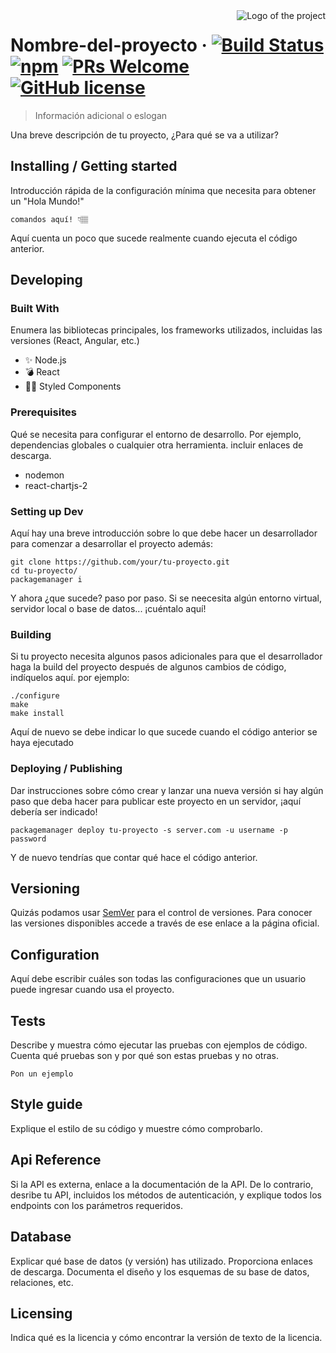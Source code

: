 <img src="https://avatars.githubusercontent.com/u/26632876?v=4" alt="Logo of the project" align="right">

# Nombre-del-proyecto &middot; [![Build Status](https://img.shields.io/travis/npm/npm/latest.svg?style=flat-square)](https://travis-ci.org/npm/npm) [![npm](https://img.shields.io/npm/v/npm.svg?style=flat-square)](https://www.npmjs.com/package/npm) [![PRs Welcome](https://img.shields.io/badge/PRs-welcome-brightgreen.svg?style=flat-square)](http://makeapullrequest.com) [![GitHub license](https://img.shields.io/badge/license-MIT-blue.svg?style=flat-square)](https://github.com/your/your-project/blob/master/LICENSE)
> Información adicional o eslogan

Una breve descripción de tu proyecto, ¿Para qué se va a utilizar?

## Installing / Getting started

Introducción rápida de la configuración mínima que necesita para obtener un "Hola Mundo!"

```shell
comandos aquí! 👇🏽
```

Aquí cuenta un poco que sucede realmente cuando ejecuta el código anterior.

## Developing

### Built With
Enumera las bibliotecas principales, los frameworks utilizados, incluidas las versiones (React, Angular, etc.)
- ✨ Node.js
- 💣 React
- 💅🏾 Styled Components

### Prerequisites
Qué se necesita para configurar el entorno de desarrollo. Por ejemplo, dependencias globales o cualquier otra herramienta. incluir enlaces de descarga.
- nodemon
- react-chartjs-2

### Setting up Dev

Aquí hay una breve introducción sobre lo que debe hacer un desarrollador para comenzar a desarrollar
el proyecto además:

```shell
git clone https://github.com/your/tu-proyecto.git
cd tu-proyecto/
packagemanager i
```

Y ahora ¿que sucede? paso por paso. Si se neecesita algún entorno virtual, servidor local o base de datos... ¡cuéntalo aquí!

### Building

Si tu proyecto necesita algunos pasos adicionales para que el desarrollador haga la build del proyecto después de algunos cambios de código, indíquelos aquí. por ejemplo:

```shell
./configure
make
make install
```

Aquí de nuevo se debe indicar lo que sucede cuando el código anterior se haya ejecutado

### Deploying / Publishing
Dar instrucciones sobre cómo crear y lanzar una nueva versión
si hay algún paso que deba hacer para publicar este proyecto en un servidor, ¡aquí debería ser indicado!

```shell
packagemanager deploy tu-proyecto -s server.com -u username -p password
```

Y de nuevo tendrías que contar qué hace el código anterior.

## Versioning

Quizás podamos usar [SemVer](https://semver.org/lang/es/) para el control de versiones.
Para conocer las versiones disponibles accede a través de ese enlace a la página oficial.

## Configuration

Aquí debe escribir cuáles son todas las configuraciones que un usuario puede ingresar cuando usa el proyecto.

## Tests
Describe y muestra cómo ejecutar las pruebas con ejemplos de código.
Cuenta qué pruebas son y por qué son estas pruebas y no otras.

```shell
Pon un ejemplo 
```

## Style guide

Explique el estilo de su código y muestre cómo comprobarlo.

## Api Reference

Si la API es externa, enlace a la documentación de la API. De lo contrario, desribe tu API, incluidos los métodos de autenticación, y explique todos los endpoints con los parámetros requeridos.


## Database

Explicar qué base de datos (y versión) has utilizado. Proporciona enlaces de descarga.
Documenta el diseño y los esquemas de su base de datos, relaciones, etc.

## Licensing

Indica qué es la licencia y cómo encontrar la versión de texto de la licencia.

